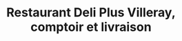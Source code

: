 ---
title: "Restaurant Deli Plus Villeray, comptoir et livraison"
url: /montreal/restaurant-deli-plus-villeray-comptoir-et-livraison/
shop: Feinkost
---